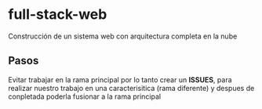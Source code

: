 # full-stack-web
Construcción de un sistema web con arquitectura completa en la nube

## Pasos
Evitar trabajar en la rama principal por lo tanto crear un **ISSUES**, para realizar nuestro trabajo en una caracterisitica (rama diferente) y despues de conpletada poderla fusionar a la rama principal
